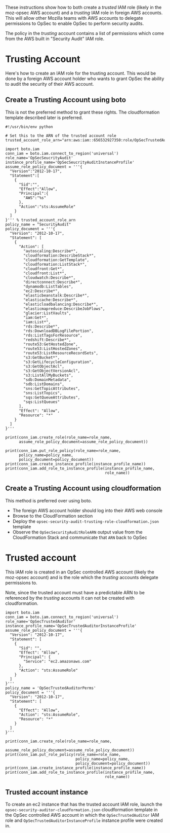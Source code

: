 These instructions show how to both create a *trusted* IAM role (likely in 
the moz-opsec AWS account) and a *trusting* IAM role in foreign AWS accounts. 
This will allow other Mozilla teams with AWS accounts to delegate permissions 
to OpSec to enable OpSec to perform security audits.

The policy in the *trusting* account contains a list of permissions which come 
from the AWS built in "Security Audit" IAM role.

# Trusting Account

Here's how to create an IAM role for the trusting account. This would be done 
by a foreign AWS account holder who wants to grant OpSec the ability to audit 
the security of their AWS account.

## Create a Trusting Account using boto

This is not the preferred method to grant these rights. The cloudformation template described later
is preferred.

```
#!/usr/bin/env python

# Set this to the ARN of the trusted account role
trusted_account_role_arn="arn:aws:iam::656532927350:role/OpSecTrustedAuditor"

import boto.iam
conn_iam = boto.iam.connect_to_region('universal')
role_name='OpSecSeucrityAudit'
instance_profile_name='OpSecSeucrityAuditInstanceProfile'
assume_role_policy_document = '''{
  "Version":"2012-10-17",
  "Statement":[
    {
      "Sid":"",
      "Effect":"Allow",
      "Principal":{
        "AWS":"%s"
      },
      "Action":"sts:AssumeRole"
    }
  ]
}''' % trusted_account_role_arn
policy_name = "SecurityAudit"
policy_document = '''{
  "Version": "2012-10-17",
  "Statement": [
    {
      "Action": [
        "autoscaling:Describe*",
        "cloudformation:DescribeStack*",
        "cloudformation:GetTemplate",
        "cloudformation:ListStack*",
        "cloudfront:Get*",
        "cloudfront:List*",
        "cloudwatch:Describe*",
        "directconnect:Describe*",
        "dynamodb:ListTables",
        "ec2:Describe*",
        "elasticbeanstalk:Describe*",
        "elasticache:Describe*",
        "elasticloadbalancing:Describe*",
        "elasticmapreduce:DescribeJobFlows",
        "glacier:ListVaults",
        "iam:Get*",
        "iam:List*",
        "rds:Describe*",
        "rds:DownloadDBLogFilePortion",
        "rds:ListTagsForResource",
        "redshift:Describe*",
        "route53:GetHostedZone",
        "route53:ListHostedZones",
        "route53:ListResourceRecordSets",
        "s3:GetBucket*",
        "s3:GetLifecycleConfiguration",
        "s3:GetObjectAcl",
        "s3:GetObjectVersionAcl",
        "s3:ListAllMyBuckets",
        "sdb:DomainMetadata",
        "sdb:ListDomains",
        "sns:GetTopicAttributes",
        "sns:ListTopics",
        "sqs:GetQueueAttributes",
        "sqs:ListQueues"
      ],
      "Effect": "Allow",
      "Resource": "*"
    }
  ]
}'''

print(conn_iam.create_role(role_name=role_name,
      assume_role_policy_document=assume_role_policy_document))

print(conn_iam.put_role_policy(role_name=role_name,
      policy_name=policy_name,
      policy_document=policy_document))
print(conn_iam.create_instance_profile(instance_profile_name))
print(conn_iam.add_role_to_instance_profile(instance_profile_name,
                                            role_name))

```

## Create a Trusting Account using cloudformation

This method is preferred over using boto.

* The foreign AWS account holder should log into their AWS web console
* Browse to the CloudFormation section
* Deploy the `opsec-security-audit-trusting-role-cloudformation.json` template
* Observe the `OpSecSecurityAuditRoleARN` output value from the CloudFormation
  Stack and communicate that `ARN` back to OpSec

# Trusted account

This IAM role is created in an OpSec controlled AWS account (likely the 
moz-opsec account) and is the role which the *trusting* accounts delegate
permissions to.

Note, since the trusted account must have a predictable ARN to be referenced
by the *trusting* accounts it can not be created with cloudformation.

```
import boto.iam
conn_iam = boto.iam.connect_to_region('universal')
role_name='OpSecTrustedAuditor'
instance_profile_name='OpSecTrustedAuditorInstanceProfile'
assume_role_policy_document = '''{
  "Version": "2012-10-17",
  "Statement": [
    {
      "Sid": "",
      "Effect": "Allow",
      "Principal": {
        "Service": "ec2.amazonaws.com"
      },
      "Action": "sts:AssumeRole"
    }
  ]
}'''
policy_name = 'OpSecTrustedAuditorPerms'
policy_document = '''{
  "Version": "2012-10-17",
  "Statement": [
    {
      "Effect": "Allow",
      "Action": "sts:AssumeRole",
      "Resource": "*"
    }
  ]
}'''

print(conn_iam.create_role(role_name=role_name,
                           assume_role_policy_document=assume_role_policy_document))
print(conn_iam.put_role_policy(role_name=role_name,
                               policy_name=policy_name,
                               policy_document=policy_document))
print(conn_iam.create_instance_profile(instance_profile_name))
print(conn_iam.add_role_to_instance_profile(instance_profile_name,
                                            role_name))
```

## Trusted account instance

To create an ec2 instance that has the trusted account IAM role, launch the
`opsec-security-auditor-cloudformation.json` cloudformation template in the
OpSec controlled AWS account in which the `OpSecTrustedAuditor` IAM role and
`OpSecTrustedAuditorInstanceProfile` instance profile were created in.
